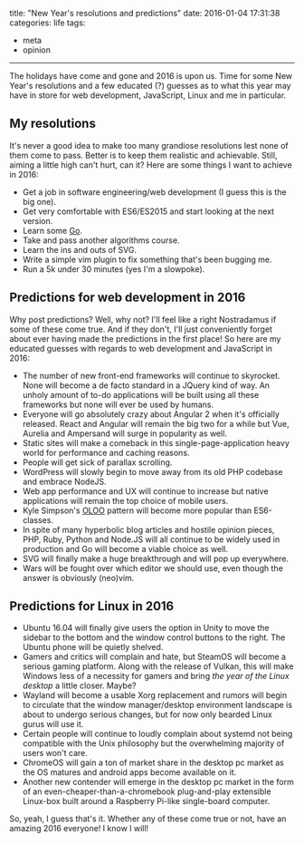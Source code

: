 title: "New Year's resolutions and predictions"
date: 2016-01-04 17:31:38
categories: life
tags:
- meta
- opinion
---

The holidays have come and gone and 2016 is upon us. Time for some New Year's resolutions and a few educated (?) guesses as to what this year may have in store for web development, JavaScript, Linux and me in particular.

<!-- more -->

## My resolutions

It's never a good idea to make too many grandiose resolutions lest none of them come to pass. Better is to keep them realistic and achievable. Still, aiming a little high can't hurt, can it? Here are some things I want to achieve in 2016:

- Get a job in software engineering/web development (I guess this is the big one).
- Get very comfortable with ES6/ES2015 and start looking at the next version.
- Learn some [Go](https://golang.org).
- Take and pass another algorithms course.
- Learn the ins and outs of SVG.
- Write a simple vim plugin to fix something that's been bugging me.
- Run a 5k under 30 minutes (yes I'm a slowpoke).

## Predictions for web development in 2016

Why post predictions? Well, why not? I'll feel like a right Nostradamus if some of these come true. And if they don't, I'll just conveniently forget about ever having made the predictions in the first place! So here are my educated guesses with regards to web development and JavaScript in 2016:

- The number of new front-end frameworks will continue to skyrocket. None will become a de facto standard in a JQuery kind of way. An unholy amount of to-do applications will be built using all these frameworks but none will ever be used by humans.
- Everyone will go absolutely crazy about Angular 2 when it's officially released. React and Angular will remain the big two for a while but Vue, Aurelia and Ampersand will surge in popularity as well.
- Static sites will make a comeback in this single-page-application heavy world for performance and caching reasons.
- People will get sick of parallax scrolling.
- WordPress will slowly begin to move away from its old PHP codebase and embrace NodeJS.
- Web app performance and UX will continue to increase but native applications will remain the top choice of mobile users.
- Kyle Simpson's [OLOO](https://gist.github.com/getify/5572383) pattern will become more popular than ES6-classes.
- In spite of many hyperbolic blog articles and hostile opinion pieces, PHP, Ruby, Python and Node.JS will all continue to be widely used in production and Go will become a viable choice as well.
- SVG will finally make a huge breakthrough and will pop up everywhere.
- Wars will be fought over which editor we should use, even though the answer is obviously (neo)vim.

## Predictions for Linux in 2016

- Ubuntu 16.04 will finally give users the option in Unity to move the sidebar to the bottom and the window control buttons to the right. The Ubuntu phone will be quietly shelved.
- Gamers and critics will complain and hate, but SteamOS will become a serious gaming platform. Along with the release of Vulkan, this will make Windows less of a necessity for gamers and bring *the year of the Linux desktop* a little closer. Maybe?
- Wayland will become a usable Xorg replacement and rumors will begin to circulate that the window manager/desktop environment landscape is about to undergo serious changes, but for now only bearded Linux gurus will use it.
- Certain people will continue to loudly complain about systemd not being compatible with the Unix philosophy but the overwhelming majority of users won't care.
- ChromeOS will gain a ton of market share in the desktop pc market as the OS matures and android apps become available on it.
- Another new contender will emerge in the desktop pc market in the form of an even-cheaper-than-a-chromebook plug-and-play extensible Linux-box built around a Raspberry Pi-like single-board computer.

So, yeah, I guess that's it. Whether any of these come true or not, have an amazing 2016 everyone! I know I will!
